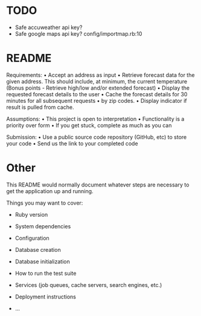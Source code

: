 # TODO
* Safe accuweather api key? 
* Safe google maps api key? config/importmap.rb:10

# README
Requirements:
•	Accept an address as input
•	Retrieve forecast data for the given address. This should include, at minimum, the current temperature (Bonus points - Retrieve high/low and/or extended forecast)
•	Display the requested forecast details to the user
•	Cache the forecast details for 30 minutes for all subsequent requests
    •    by zip codes.
•   Display indicator if result is pulled from cache.

Assumptions:
•	This project is open to interpretation
•	Functionality is a priority over form
•	If you get stuck, complete as much as you can

Submission:
•	Use a public source code repository (GitHub, etc) to store your code
•	Send us the link to your completed code


# Other
This README would normally document whatever steps are necessary to get the
application up and running.

Things you may want to cover:

* Ruby version

* System dependencies

* Configuration

* Database creation

* Database initialization

* How to run the test suite

* Services (job queues, cache servers, search engines, etc.)

* Deployment instructions

* ...
